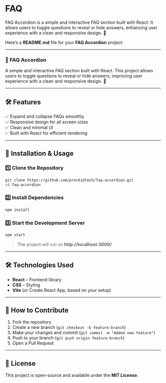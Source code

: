 # FAQ
FAQ Accordion is a simple and interactive FAQ section built with React. It allows users to toggle questions to reveal or hide answers, enhancing user experience with a clean and responsive design. 🚀

Here’s a **README.md** file for your **FAQ Accordion** project:  

---

### **📌 FAQ Accordion**  

A simple and interactive FAQ section built with React. This project allows users to toggle questions to reveal or hide answers, improving user experience with a clean and responsive design. 🚀  

---


## **🛠️ Features**  
✅ Expand and collapse FAQs smoothly  
✅ Responsive design for all screen sizes  
✅ Clean and minimal UI  
✅ Built with React for efficient rendering  

---

## **📂 Installation & Usage**  

### **1️⃣ Clone the Repository**  
```sh
git clone https://github.com/preckidtech/faq-accordion.git
cd faq-accordion
```

### **2️⃣ Install Dependencies**  
```sh
npm install
```

### **3️⃣ Start the Development Server**  
```sh
npm start
```
> The project will run on **http://localhost:3000/**  

---

## **🛠️ Technologies Used**  
- **React** – Frontend library  
- **CSS** – Styling  
- **Vite** (or Create React App, based on your setup)  

---

## **🚀 How to Contribute**  
1. Fork the repository  
2. Create a new branch (`git checkout -b feature-branch`)  
3. Make your changes and commit (`git commit -m "Added new feature"`)  
4. Push to your branch (`git push origin feature-branch`)  
5. Open a Pull Request  

---

## **📄 License**  
This project is open-source and available under the **MIT License**.  

